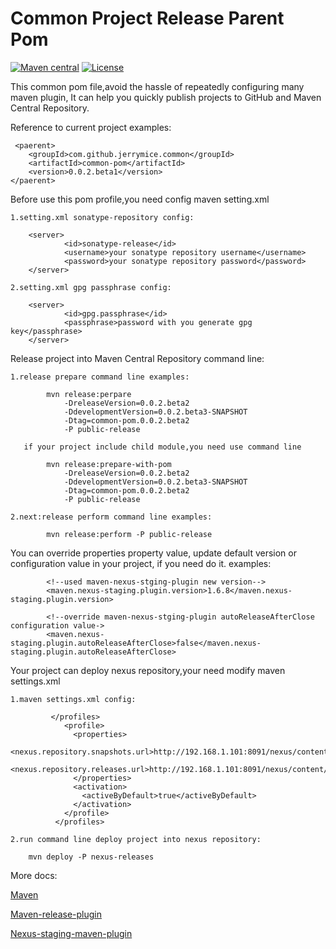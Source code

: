 Common Project Release Parent Pom
=====================================
[![Maven central](https://maven-badges.herokuapp.com/maven-central/com.github.jerrymice/common/badge.svg)](https://maven-badges.herokuapp.com/maven-central/com.github.jerrymice.common/common-pom)
[![License](http://img.shields.io/:license-apache-brightgreen.svg)](http://www.apache.org/licenses/LICENSE-2.0.html)

This common pom file,avoid the hassle of repeatedly configuring many maven plugin,
It can help you quickly publish projects to GitHub and Maven Central Repository.

Reference to current project examples:

	 <paerent>
		<groupId>com.github.jerrymice.common</groupId>
		<artifactId>common-pom</artifactId>
		<version>0.0.2.beta1</version>
	</paerent>

Before use this pom profile,you need config maven setting.xml

    1.setting.xml sonatype-repository config:

        <server>
                <id>sonatype-release</id>
                <username>your sonatype repository username</username>
                <password>your sonatype repository password</password>
        </server>

    2.setting.xml gpg passphrase config:

        <server>
                <id>gpg.passphrase</id>
                <passphrase>password with you generate gpg key</passphrase>
        </server>

Release project into Maven Central Repository command line:

	1.release prepare command line examples:

			mvn release:perpare
				-DreleaseVersion=0.0.2.beta2
				-DdevelopmentVersion=0.0.2.beta3-SNAPSHOT
				-Dtag=common-pom.0.0.2.beta2
				-P public-release

	   if your project include child module,you need use command line

			mvn release:prepare-with-pom
				-DreleaseVersion=0.0.2.beta2
				-DdevelopmentVersion=0.0.2.beta3-SNAPSHOT
				-Dtag=common-pom.0.0.2.beta2
				-P public-release

	2.next:release perform command line examples:

			mvn release:perform -P public-release

You can override properties property value, update default version or configuration value in your project, if you need do it.
    examples:

			<!--used maven-nexus-stging-plugin new version-->
			<maven.nexus-staging.plugin.version>1.6.8</maven.nexus-staging.plugin.version>

			<!--override maven-nexus-stging-plugin autoReleaseAfterClose configuration value->
			<maven.nexus-staging.plugin.autoReleaseAfterClose>false</maven.nexus-staging.plugin.autoReleaseAfterClose>
Your project can deploy nexus repository,your need modify maven settings.xml

    1.maven settings.xml config:

             </profiles>
                <profile>
                  <properties>
                    <nexus.repository.snapshots.url>http://192.168.1.101:8091/nexus/content/repositories/snapshots/</nexus.repository.snapshots.url>
                    <nexus.repository.releases.url>http://192.168.1.101:8091/nexus/content/repositories/release/</nexus.repository.releases.url>
                  </properties>
                  <activation>
                    <activeByDefault>true</activeByDefault>
                  </activation>
                </profile>
              </profiles>

    2.run command line deploy project into nexus repository:

        mvn deploy -P nexus-releases
More docs:

   [Maven](http://maven.apache.org/users/index.html)

   [Maven-release-plugin](http://maven.apache.org/maven-release/maven-release-plugin)

   [Nexus-staging-maven-plugin](http://#)

